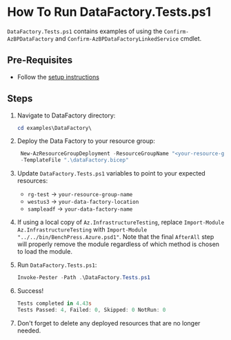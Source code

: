 # How To Run DataFactory.Tests.ps1

`DataFactory.Tests.ps1` contains examples of using the `Confirm-AzBPDataFactory`
and `Confirm-AzBPDataFactoryLinkedService` cmdlet.

## Pre-Requisites

- Follow the [setup instructions](../README.md)

## Steps

1. Navigate to DataFactory directory:

   ```Powershell
   cd examples\DataFactory\
   ```

1. Deploy the Data Factory to your resource group:

   ```Powershell
    New-AzResourceGroupDeployment -ResourceGroupName "<your-resource-group-name>"`
    -TemplateFile ".\dataFactory.bicep"
   ```

1. Update `DataFactory.Tests.ps1` variables to point to your expected resources:

   - `rg-test`   -> `your-resource-group-name`
   - `westus3`   -> `your-data-factory-location`
   - `sampleadf` -> `your-data-factory-name`

1. If using a local copy of `Az.InfrastructureTesting`, replace `Import-Module Az.InfrastructureTesting` with
`Import-Module "../../bin/BenchPress.Azure.psd1"`. Note that the final `AfterAll` step will properly remove the module
regardless of which method is chosen to load the module.

1. Run `DataFactory.Tests.ps1`:

   ```Powershell
   Invoke-Pester -Path .\DataFactory.Tests.ps1
   ```

1. Success!

   ```Powershell
   Tests completed in 4.43s
   Tests Passed: 4, Failed: 0, Skipped: 0 NotRun: 0
   ```

1. Don't forget to delete any deployed resources that are no longer needed.
